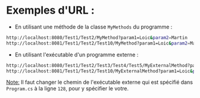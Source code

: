 # Exemples d'URL :

* En utilisant une méthode de la classe `MyMethods` du programme :
```bash
http://localhost:8080/Test1/Test2/MyMethod?param1=Loic&param2=Martin
http://localhost:8081/Test1/Test2/Test10/MyMethod?param1=Loic&param2=Martin
```

* En utilisant l'exécutable d'un programme externe :
```bash
http://localhost:8080/Test1/Test2/Test3/Test4/Test5/MyExternalMethod?param1=Loic&param2=Martin
http://localhost:8081/Test1/Test2/Test10/MyExternalMethod?param1=Loic&param2="tous les autres"
```

<ins>Note:</ins> Il faut changer le chemin de l'exécutable externe qui est spécifié dans `Program.cs` à la ligne `128`, pour y spécifier le votre.